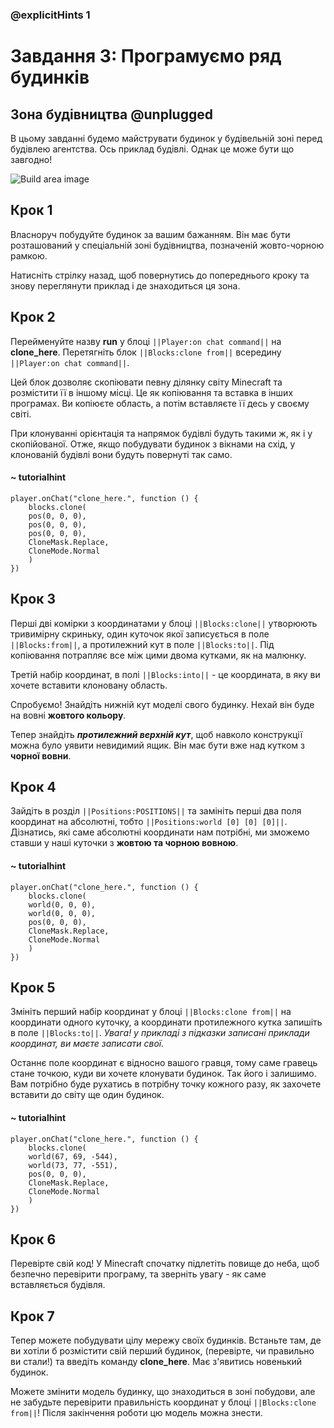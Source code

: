 ### @explicitHints 1

# Завдання 3: Програмуємо ряд будинків

## Зона будівництва @unplugged
В цьому завданні будемо майструвати будинок у будівельній зоні перед будівлею агентства. Ось приклад будівлі. Однак це може бути що завгодно!

![Build area image](https://raw.githubusercontent.com/Mojang/EducationContent/master/computing/unit-2/build_area.png)

## Крок 1
Власноруч побудуйте будинок за вашим бажанням. Він має бути розташований у спеціальній зоні будівництва, позначеній жовто-чорною рамкою.

Натисніть стрілку назад, щоб повернутись до попереднього кроку та знову переглянути приклад і де знаходиться ця зона.

## Крок 2
Перейменуйте назву **run** у блоці ``||Player:on chat command||`` на **clone_here**. Перетягніть блок ``||Blocks:clone from||`` всередину ``||Player:on chat command||``. 

Цей блок дозволяє скопіювати певну ділянку світу Minecraft та розмістити її в іншому місці. Це як копіювання та вставка в інших програмах. Ви копіюєте область, а потім вставляєте її десь у своєму світі.

При клонуванні орієнтація та напрямок будівлі будуть такими ж, як і у скопійованої. Отже, якщо побудувати будинок з вікнами на схід, у клонованій будівлі вони будуть повернуті так само.

#### ~ tutorialhint
``` blocks
player.onChat("clone_here.", function () {
    blocks.clone(
    pos(0, 0, 0),
    pos(0, 0, 0),
    pos(0, 0, 0),
    CloneMask.Replace,
    CloneMode.Normal
    )
})
```

## Крок 3
Перші дві комірки з координатами у блоці ``||Blocks:clone||`` утворюють тривимірну скриньку, один куточок якої записується в поле ``||Blocks:from||``, а протилежний кут в поле ``||Blocks:to||``. Під копіювання потрапляє все між цими двома кутками, як на малюнку.

Третій набір координат, в полі ``||Blocks:into||`` - це координата, в яку ви хочете вставити клоновану область. 

Спробуємо! Знайдіть нижній кут моделі свого будинку. Нехай він буде на вовні **жовтого кольору**.

Тепер знайдіть ***протилежний верхній кут***, щоб навколо конструкції можна було уявити невидимий ящик. Він має бути вже над кутком з **чорної вовни**.

## Крок 4
Зайдіть в розділ ``||Positions:POSITIONS||`` та замініть перші два поля координат на абсолютні, тобто ``||Positions:world [0] [0] [0]||``. Дізнатись, які саме абсолютні координати нам потрібні, ми зможемо ставши у наші куточки з **жовтою та чорною вовною**. 

#### ~ tutorialhint
``` blocks
player.onChat("clone_here.", function () {
    blocks.clone(
    world(0, 0, 0),
    world(0, 0, 0),
    pos(0, 0, 0),
    CloneMask.Replace,
    CloneMode.Normal
    )
})
```

## Крок 5
Змініть перший набір координат у блоці ``||Blocks:clone from||`` на координати одного куточку, а координати протилежного кутка запишіть в поле ``||Blocks:to||``. *Увага! у прикладі з підказки записані приклади координат, ви маєте записати свої.*

Останнє поле координат є відносно вашого гравця, тому саме гравець стане точкою, куди ви хочете клонувати будинок. Так його і залишимо. Вам потрібно буде рухатись в потрібну точку кожного разу, як захочете вставити до світу ще один будинок.

#### ~ tutorialhint
``` blocks
player.onChat("clone_here.", function () {
    blocks.clone(
    world(67, 69, -544),
    world(73, 77, -551),
    pos(0, 0, 0),
    CloneMask.Replace,
    CloneMode.Normal
    )
})
```


## Крок 6
Перевірте свій код! У Minecraft спочатку підлетіть повище до неба, щоб безпечно перевірити програму, та зверніть увагу - як саме вставляється будівля.

## Крок 7
Тепер можете побудувати цілу мережу своїх будинків. Встаньте там, де ви хотіли б розмістити свій перший будинок, (перевірте, чи правильно ви стали!) та введіть команду **clone_here**. Має з'явитись новенький будинок.

Можете змінити модель будинку, що знаходиться в зоні побудови, але не забудьте перевірити правильність координат у блоці ``||Blocks:clone from||``! Після закінчення роботи цю модель можна знести.

